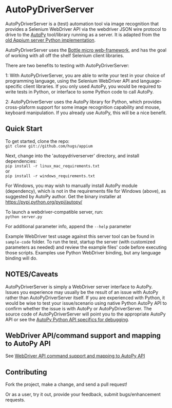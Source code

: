 AutoPyDriverServer
=========

AutoPyDriverServer is a (test) automation tool via image recognition that provides a Selenium WebDriver API via the webdriver JSON  wire protocol to drive to the [AutoPy](https://github.com/msanders/autopy) tool/library running as a server. It is adapted from the [old Appium server Python implementation](https://github.com/hugs/appium-old).

AutoPyDriverServer uses the [Bottle micro web-framework](http://www.bottlepy.org), and has the goal of working with all off the shelf Selenium client libraries.

There are two benefits to testing with AutoPyDriverServer:

1: With AutoPyDriverServer, you are able to write your test in your choice of programming language, using the Selenium WebDriver API and language-specific client libraries. If you only used AutoPy, you would be required to write tests in Python, or interface to some Python code to call AutoPy.

2: AutoPyDriverServer uses the AutoPy library for Python, which provides cross-plaform support for some image recognition capability and mouse, keyboard manipulation. If you already use AutoPy, this will be a nice benefit.

Quick Start
-----------

To get started, clone the repo:<br />
`git clone git://github.com/hugs/appium`

Next, change into the 'autopydriverserver' directory, and install dependencies:<br />
`pip install -r linux_mac_requirements.txt`<br />
or<br />
`pip install -r windows_requirements.txt`

For Windows, you may wish to manually install AutoPy module (dependency), which is not in the requirements file for Windows (above), as suggested by AutoPy author. Get the binary installer at https://pypi.python.org/pypi/autopy/

To launch a webdriver-compatible server, run:<br />
`python server.py` <br />

For additional parameter info, append the `--help` parameter

Example WebDriver test usage against this server tool can be found in `sample-code` folder. To run the test, startup the server (with customized parameters as needed) and review the example files' code before executing those scripts. Examples use Python WebDriver binding, but any language binding will do.

NOTES/Caveats
-------------

AutoPyDriverServer is simply a WebDriver server interface to AutoPy. Issues you experience may usually be the result of an issue with AutoPy rather than AutoPyDriverServer itself. If you are experienced with Python, it would be wise to test your issue/scenario using native Python AutoPy API to confirm whether the issue is with AutoPy or AutoPyDriverServer. The source code of AutoPyDriverServer will point you to the appropriate AutoPy API or see the [AutoPy Python API specifics for debugging](https://github.com/daluu/AutoPyDriverServer/wiki/AutoPy-Python-API-specifics-for-debugging).

WebDriver API/command support and mapping to AutoPy API
-------------------------------------------------------

See [WebDriver API command support and mapping to AutoPy API](https://github.com/daluu/AutoPyDriverServer/wiki/WebDriver-API-command-support-and-mapping-to-AutoPy-API)

Contributing
------------

Fork the project, make a change, and send a pull request!

Or as a user, try it out, provide your feedback, submit bugs/enhancement requests.
